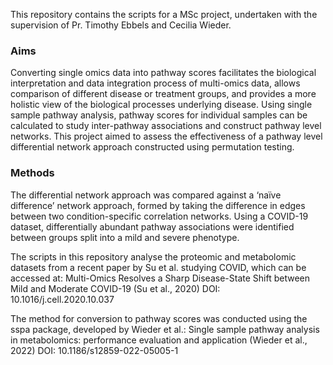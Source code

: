 
This repository contains the scripts for a MSc project, undertaken with the supervision of Pr. Timothy Ebbels and Cecilia Wieder.

### Aims
Converting single omics data into pathway scores facilitates the biological interpretation and data integration process of multi-omics data, allows comparison of different disease or treatment groups, and provides a more holistic view of the biological processes underlying disease. Using single sample pathway analysis, pathway scores for individual samples can be calculated to study inter-pathway associations and construct pathway level networks. This project aimed to assess the effectiveness of a pathway level differential network approach constructed using permutation testing. 

### Methods
The differential network approach was compared against a ‘naïve difference’ network approach, formed by taking the difference in edges between two condition-specific correlation networks. Using a COVID-19 dataset, differentially abundant pathway associations were identified between groups split into a mild and severe phenotype. 

The scripts in this repository analyse the proteomic and metabolomic datasets from a recent paper by Su et al. studying COVID, which can be accessed at:
Multi-Omics Resolves a Sharp Disease-State Shift between Mild and Moderate COVID-19 (Su et al., 2020)
DOI: 10.1016/j.cell.2020.10.037

The method for conversion to pathway scores was conducted using the sspa package, developed by Wieder et al.:
Single sample pathway analysis in metabolomics: performance evaluation and application (Wieder et al., 2022)
DOI: 10.1186/s12859-022-05005-1
